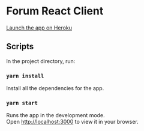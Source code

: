 # Forum React Client

[Launch the app on Heroku](https://young-gorge-35194.herokuapp.com)

## Scripts

In the project directory, run:

### `yarn install`

Install all the dependencies for the app.

### `yarn start`

Runs the app in the development mode.\
Open [http://localhost:3000](http://localhost:3000) to view it in your browser.
